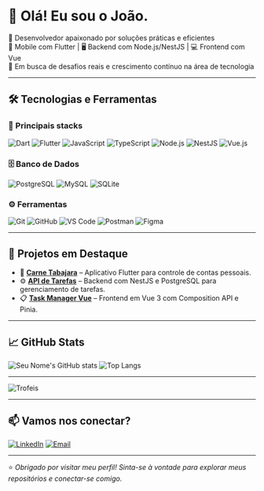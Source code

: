 # 👋 Olá! Eu sou o João.

🎯 Desenvolvedor apaixonado por soluções práticas e eficientes  
📱 Mobile com Flutter | 🖥️ Backend com Node.js/NestJS | 💻 Frontend com Vue  
🚀 Em busca de desafios reais e crescimento contínuo na área de tecnologia  

---

## 🛠️ Tecnologias e Ferramentas

### 🚀 Principais stacks

![Dart](https://img.shields.io/badge/Dart-0175C2?style=flat&logo=dart&logoColor=white)
![Flutter](https://img.shields.io/badge/Flutter-02569B?style=flat&logo=flutter&logoColor=white)
![JavaScript](https://img.shields.io/badge/JavaScript-F7DF1E?style=flat&logo=javascript&logoColor=black)
![TypeScript](https://img.shields.io/badge/TypeScript-3178C6?style=flat&logo=typescript&logoColor=white)
![Node.js](https://img.shields.io/badge/Node.js-339933?style=flat&logo=node.js&logoColor=white)
![NestJS](https://img.shields.io/badge/NestJS-E0234E?style=flat&logo=nestjs&logoColor=white)
![Vue.js](https://img.shields.io/badge/Vue.js-35495E?style=flat&logo=vue.js&logoColor=4FC08D)

### 🗄️ Banco de Dados

![PostgreSQL](https://img.shields.io/badge/PostgreSQL-336791?style=flat&logo=postgresql&logoColor=white)
![MySQL](https://img.shields.io/badge/MySQL-4479A1?style=flat&logo=mysql&logoColor=white)
![SQLite](https://img.shields.io/badge/SQLite-003B57?style=flat&logo=sqlite&logoColor=white)

### ⚙️ Ferramentas

![Git](https://img.shields.io/badge/Git-F05032?style=flat&logo=git&logoColor=white)
![GitHub](https://img.shields.io/badge/GitHub-181717?style=flat&logo=github&logoColor=white)
![VS Code](https://img.shields.io/badge/VS_Code-007ACC?style=flat&logo=visual-studio-code&logoColor=white)
![Postman](https://img.shields.io/badge/Postman-FF6C37?style=flat&logo=postman&logoColor=white)
![Figma](https://img.shields.io/badge/Figma-F24E1E?style=flat&logo=figma&logoColor=white)

---

## 💼 Projetos em Destaque

- 🎯 [**Carne Tabajara**](https://github.com/seu-usuario/carne-tabajara) – Aplicativo Flutter para controle de contas pessoais.
- ⚙️ [**API de Tarefas**](https://github.com/seu-usuario/api-tarefas) – Backend com NestJS e PostgreSQL para gerenciamento de tarefas.
- 📋 [**Task Manager Vue**](https://github.com/seu-usuario/vue-task-manager) – Frontend em Vue 3 com Composition API e Pinia.

---

## 📈 GitHub Stats

![Seu Nome's GitHub stats](https://github-readme-stats.vercel.app/api?username=FirmianoGit&show_icons=true&theme=tokyonight&hide_rank=true)
![Top Langs](https://github-readme-stats.vercel.app/api/top-langs/?username=FirmianoGit&layout=compact&theme=tokyonight)

---

![Trofeis](https://github-profile-trophy.vercel.app/?username=FirmianoGit&theme=onedark)


---

## 📫 Vamos nos conectar?

[![LinkedIn](https://img.shields.io/badge/LinkedIn-0077B5?style=flat&logo=linkedin&logoColor=white)](https://www.linkedin.com/in/joão-vitor-firmiano/)
[![Email](https://img.shields.io/badge/Email-D14836?style=flat&logo=gmail&logoColor=white)](mailto:firmiano.contato@gmail.com)

---

⭐ *Obrigado por visitar meu perfil! Sinta-se à vontade para explorar meus repositórios e conectar-se comigo.*
